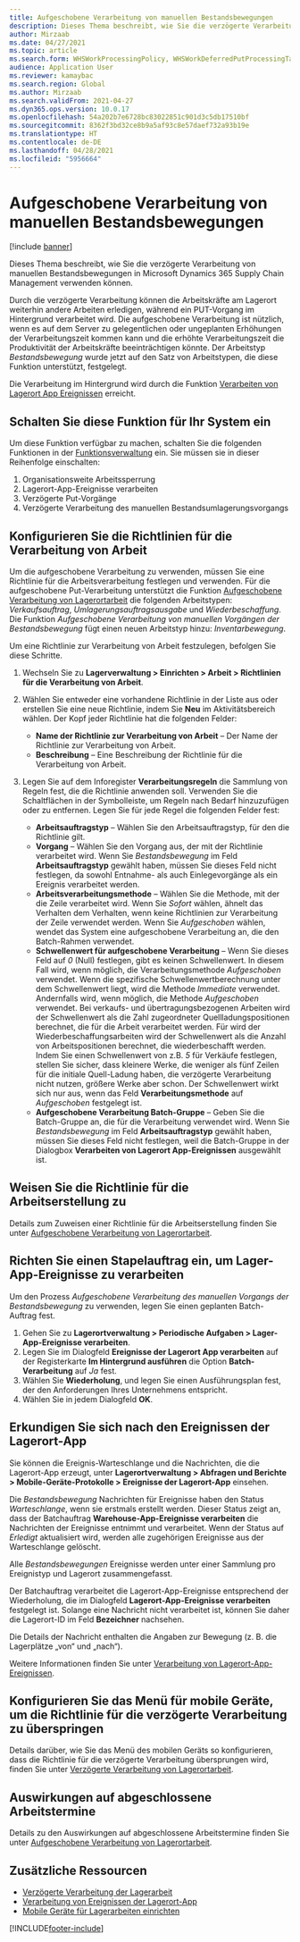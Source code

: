 ```yaml
---
title: Aufgeschobene Verarbeitung von manuellen Bestandsbewegungen
description: Dieses Thema beschreibt, wie Sie die verzögerte Verarbeitung von manuellen Bestandsbewegungen in Microsoft Dynamics 365 Supply Chain Management verwenden können.
author: Mirzaab
ms.date: 04/27/2021
ms.topic: article
ms.search.form: WHSWorkProcessingPolicy, WHSWorkDeferredPutProcessingTask
audience: Application User
ms.reviewer: kamaybac
ms.search.region: Global
ms.author: Mirzaab
ms.search.validFrom: 2021-04-27
ms.dyn365.ops.version: 10.0.17
ms.openlocfilehash: 54a202b7e6728bc83022851c901d3c5db17510bf
ms.sourcegitcommit: 8362f3bd32ce8b9a5af93c8e57daef732a93b19e
ms.translationtype: HT
ms.contentlocale: de-DE
ms.lasthandoff: 04/28/2021
ms.locfileid: "5956664"
---
```

# <a name="deferred-processing-of-manual-inventory-movement"></a>Aufgeschobene Verarbeitung von manuellen Bestandsbewegungen

[!include [banner](../includes/banner.md)]

Dieses Thema beschreibt, wie Sie die verzögerte Verarbeitung von manuellen Bestandsbewegungen in Microsoft Dynamics 365 Supply Chain Management verwenden können.

Durch die verzögerte Verarbeitung können die Arbeitskräfte am Lagerort weiterhin andere Arbeiten erledigen, während ein PUT-Vorgang im Hintergrund verarbeitet wird. Die aufgeschobene Verarbeitung ist nützlich, wenn es auf dem Server zu gelegentlichen oder ungeplanten Erhöhungen der Verarbeitungszeit kommen kann und die erhöhte Verarbeitungszeit die Produktivität der Arbeitskräfte beeinträchtigen könnte. Der Arbeitstyp *Bestandsbewegung* wurde jetzt auf den Satz von Arbeitstypen, die diese Funktion unterstützt, festgelegt.

Die Verarbeitung im Hintergrund wird durch die Funktion [Verarbeiten von Lagerort App Ereignissen](warehouse-app-events.md) erreicht.

## <a name="turn-on-this-feature-for-your-system"></a>Schalten Sie diese Funktion für Ihr System ein

Um diese Funktion verfügbar zu machen, schalten Sie die folgenden Funktionen in der [Funktionsverwaltung](../../fin-ops-core/fin-ops/get-started/feature-management/feature-management-overview.md) ein. Sie müssen sie in dieser Reihenfolge einschalten:

1. Organisationsweite Arbeitssperrung
1. Lagerort-App-Ereignisse verarbeiten
1. Verzögerte Put-Vorgänge
1. Verzögerte Verarbeitung des manuellen Bestandsumlagerungsvorgangs

## <a name="configure-the-work-processing-policies"></a>Konfigurieren Sie die Richtlinien für die Verarbeitung von Arbeit

Um die aufgeschobene Verarbeitung zu verwenden, müssen Sie eine Richtlinie für die Arbeitsverarbeitung festlegen und verwenden. Für die aufgeschobene Put-Verarbeitung unterstützt die Funktion [Aufgeschobene Verarbeitung von Lagerortarbeit](deferred-put.md) die folgenden Arbeitstypen: *Verkaufsauftrag*, *Umlagerungsauftragsausgabe* und *Wiederbeschaffung*. Die Funktion *Aufgeschobene Verarbeitung von manuellen Vorgängen der Bestandsbewegung* fügt einen neuen Arbeitstyp hinzu: *Inventarbewegung*.

Um eine Richtlinie zur Verarbeitung von Arbeit festzulegen, befolgen Sie diese Schritte.

1. Wechseln Sie zu **Lagerverwaltung \> Einrichten \> Arbeit \> Richtlinien für die Verarbeitung von Arbeit**.
1. Wählen Sie entweder eine vorhandene Richtlinie in der Liste aus oder erstellen Sie eine neue Richtlinie, indem Sie **Neu** im Aktivitätsbereich wählen. Der Kopf jeder Richtlinie hat die folgenden Felder:

    - **Name der Richtlinie zur Verarbeitung von Arbeit** – Der Name der Richtlinie zur Verarbeitung von Arbeit.
    - **Beschreibung** – Eine Beschreibung der Richtlinie für die Verarbeitung von Arbeit.

1. Legen Sie auf dem Inforegister **Verarbeitungsregeln** die Sammlung von Regeln fest, die die Richtlinie anwenden soll. Verwenden Sie die Schaltflächen in der Symbolleiste, um Regeln nach Bedarf hinzuzufügen oder zu entfernen. Legen Sie für jede Regel die folgenden Felder fest:

    - **Arbeitsauftragstyp** – Wählen Sie den Arbeitsauftragstyp, für den die Richtlinie gilt.
    - **Vorgang** – Wählen Sie den Vorgang aus, der mit der Richtlinie verarbeitet wird. Wenn Sie *Bestandsbewegung* im Feld **Arbeitsauftragstyp** gewählt haben, müssen Sie dieses Feld nicht festlegen, da sowohl Entnahme- als auch Einlegevorgänge als ein Ereignis verarbeitet werden.
    - **Arbeitsverarbeitungsmethode** – Wählen Sie die Methode, mit der die Zeile verarbeitet wird. Wenn Sie *Sofort* wählen, ähnelt das Verhalten dem Verhalten, wenn keine Richtlinien zur Verarbeitung der Zeile verwendet werden. Wenn Sie *Aufgeschoben* wählen, wendet das System eine aufgeschobene Verarbeitung an, die den Batch-Rahmen verwendet.
    - **Schwellenwert für aufgeschobene Verarbeitung** – Wenn Sie dieses Feld auf *0* (Null) festlegen, gibt es keinen Schwellenwert. In diesem Fall wird, wenn möglich, die Verarbeitungsmethode *Aufgeschoben* verwendet. Wenn die spezifische Schwellenwertberechnung unter dem Schwellenwert liegt, wird die Methode *Immediate* verwendet. Andernfalls wird, wenn möglich, die Methode *Aufgeschoben* verwendet. Bei verkaufs- und übertragungsbezogenen Arbeiten wird der Schwellenwert als die Zahl zugeordneter Quellladungspositionen berechnet, die für die Arbeit verarbeitet werden. Für wird der Wiederbeschaffungsarbeiten wird der Schwellenwert als die Anzahl von Arbeitspositionen berechnet, die wiederbeschafft werden. Indem Sie einen Schwellenwert von z.B. *5* für Verkäufe festlegen, stellen Sie sicher, dass kleinere Werke, die weniger als fünf Zeilen für die initiale Quell-Ladung haben, die verzögerte Verarbeitung nicht nutzen, größere Werke aber schon. Der Schwellenwert wirkt sich nur aus, wenn das Feld **Verarbeitungsmethode** auf *Aufgeschoben* festgelegt ist.
    - **Aufgeschobene Verarbeitung Batch-Gruppe** – Geben Sie die Batch-Gruppe an, die für die Verarbeitung verwendet wird. Wenn Sie *Bestandsbewegung* im Feld **Arbeitsauftragstyp** gewählt haben, müssen Sie dieses Feld nicht festlegen, weil die Batch-Gruppe in der Dialogbox **Verarbeiten von Lagerort App-Ereignissen** ausgewählt ist.

## <a name="assign-the-work-creation-policy"></a>Weisen Sie die Richtlinie für die Arbeitserstellung zu

Details zum Zuweisen einer Richtlinie für die Arbeitserstellung finden Sie unter [Aufgeschobene Verarbeitung von Lagerortarbeit](deferred-put.md).

## <a name="set-up-a-batch-job-to-process-warehouse-app-events"></a>Richten Sie einen Stapelauftrag ein, um Lager-App-Ereignisse zu verarbeiten

Um den Prozess *Aufgeschobene Verarbeitung des manuellen Vorgangs der Bestandsbewegung* zu verwenden, legen Sie einen geplanten Batch-Auftrag fest.

1. Gehen Sie zu **Lagerortverwaltung \> Periodische Aufgaben \> Lager-App-Ereignisse verarbeiten**.
1. Legen Sie im Dialogfeld **Ereignisse der Lagerort App verarbeiten** auf der Registerkarte **Im Hintergrund ausführen** die Option **Batch-Verarbeitung** auf *Ja* fest.
1. Wählen Sie **Wiederholung**, und legen Sie einen Ausführungsplan fest, der den Anforderungen Ihres Unternehmens entspricht.
1. Wählen Sie in jedem Dialogfeld **OK**.

## <a name="inquire-about-the-warehouse-app-events"></a>Erkundigen Sie sich nach den Ereignissen der Lagerort-App

Sie können die Ereignis-Warteschlange und die Nachrichten, die die Lagerort-App erzeugt, unter **Lagerortverwaltung \> Abfragen und Berichte \> Mobile-Geräte-Protokolle \> Ereignisse der Lagerort-App** einsehen.

Die *Bestandsbewegung* Nachrichten für Ereignisse haben den Status *Warteschlange*, wenn sie erstmals erstellt werden. Dieser Status zeigt an, dass der Batchauftrag **Warehouse-App-Ereignisse verarbeiten** die Nachrichten der Ereignisse entnimmt und verarbeitet. Wenn der Status auf *Erledigt* aktualisiert wird, werden alle zugehörigen Ereignisse aus der Warteschlange gelöscht.

Alle *Bestandsbewegungen* Ereignisse werden unter einer Sammlung pro Ereignistyp und Lagerort zusammengefasst.

Der Batchauftrag verarbeitet die Lagerort-App-Ereignisse entsprechend der Wiederholung, die im Dialogfeld **Lagerort-App-Ereignisse verarbeiten** festgelegt ist. Solange eine Nachricht nicht verarbeitet ist, können Sie daher die Lagerort-ID im Feld **Bezeichner** nachsehen.

Die Details der Nachricht enthalten die Angaben zur Bewegung (z. B. die Lagerplätze „von“ und „nach“).

Weitere Informationen finden Sie unter [Verarbeitung von Lagerort-App-Ereignissen](warehouse-app-events.md).

## <a name="configure-the-mobile-device-menu-to-skip-the-deferred-processing-policy"></a>Konfigurieren Sie das Menü für mobile Geräte, um die Richtlinie für die verzögerte Verarbeitung zu überspringen

Details darüber, wie Sie das Menü des mobilen Geräts so konfigurieren, dass die Richtlinie für die verzögerte Verarbeitung übersprungen wird, finden Sie unter [Verzögerte Verarbeitung von Lagerortarbeit](deferred-put.md).

## <a name="impact-on-closed-work-dates"></a>Auswirkungen auf abgeschlossene Arbeitstermine

Details zu den Auswirkungen auf abgeschlossene Arbeitstermine finden Sie unter [Aufgeschobene Verarbeitung von Lagerortarbeit](deferred-put.md).

## <a name="additional-resources"></a>Zusätzliche Ressourcen

- [Verzögerte Verarbeitung der Lagerarbeit](deferred-put.md)
- [Verarbeitung von Ereignissen der Lagerort-App](warehouse-app-events.md)
- [Mobile Geräte für Lagerarbeiten einrichten](configure-mobile-devices-warehouse.md)

[!INCLUDE[footer-include](../../includes/footer-banner.md)]
